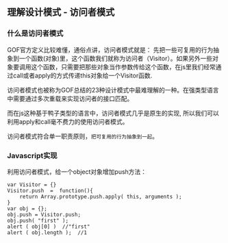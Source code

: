 ## 理解设计模式 - 访问者模式

### 什么是访问者模式
GOF官方定义比较难懂，通俗点讲，访问者模式就是：
先把一些可复用的行为抽象到一个函数(对象)里，这个函数我们就称为访问者（Visitor）。如果另外一些对象要调用这个函数，只需要把那些对象当作参数传给这个函数，在js里我们经常通过call或者apply的方式传递this对象给一个Visitor函数.

访问者模式也被称为GOF总结的23种设计模式中最难理解的一种。在强类型语言中需要通过多次重载来实现访问者的接口匹配。

而在js这种基于鸭子类型的语言中，访问者模式几乎是原生的实现, 所以我们可以利用apply和call毫不费力的使用访问者模式。

访问者模式符合单一职责原则，`把可复用的行为抽象到一起`。

### Javascript实现

利用访问者模式，给一个object对象增加push方法：
```
var Visitor = {} 
Visitor.push  =  function(){ 
    return Array.prototype.push.apply( this, arguments ); 
} 
var obj = {}; 
obj.push = Visitor.push; 
obj.push( "first" ); 
alert ( obj[0] )  //"first" 
alert ( obj.length );  //1 
```
